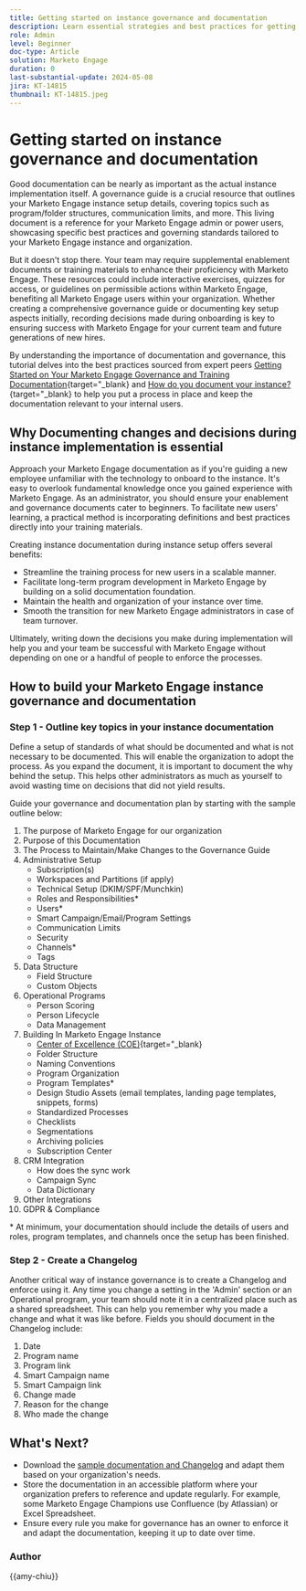 ```yaml
---
title: Getting started on instance governance and documentation
description: Learn essential strategies and best practices for getting started on your Marketo Engage governance and documentation. Discover how to create scalable documentation, streamline user training, and ensure building with a structure in your Marketo Engage instance.
role: Admin
level: Beginner
doc-type: Article
solution: Marketo Engage
duration: 0
last-substantial-update: 2024-05-08
jira: KT-14815
thumbnail: KT-14815.jpeg
---
```


# Getting started on instance governance and documentation

Good documentation can be nearly as important as the actual instance implementation itself. A governance guide is a crucial resource that outlines your Marketo Engage instance setup details, covering topics such as program/folder structures, communication limits, and more. This living document is a reference for your Marketo Engage admin or power users, showcasing specific best practices and governing standards tailored to your Marketo Engage instance and organization.

But it doesn't stop there. Your team may require supplemental enablement documents or training materials to enhance their proficiency with Marketo Engage. These resources could include interactive exercises, quizzes for access, or guidelines on permissible actions within Marketo Engage, benefiting all Marketo Engage users within your organization. Whether creating a comprehensive governance guide or documenting key setup aspects initially, recording decisions made during onboarding is key to ensuring success with Marketo Engage for your current team and future generations of new hires.

By understanding the importance of documentation and governance, this tutorial delves into the best practices sourced from expert peers [Getting Started on Your Marketo Engage Governance and Training Documentation](https://nation.marketo.com/t5/product-blogs/getting-started-on-your-marketo-governance-and-training/ba-p/242421){target="_blank} and [How do you document your instance?](https://nation.marketo.com/t5/product-discussions/how-do-you-document-your-instance/td-p/72877){target="_blank} to help you put a process in place and keep the documentation relevant to your internal users.

## Why Documenting changes and decisions during instance implementation is essential

Approach your Marketo Engage documentation as if you're guiding a new employee unfamiliar with the technology to onboard to the instance. It's easy to overlook fundamental knowledge once you gained experience with Marketo Engage. As an administrator, you should ensure your enablement and governance documents cater to beginners. To facilitate new users' learning, a practical method is incorporating definitions and best practices directly into your training materials.

Creating instance documentation during instance setup offers several benefits:

* Streamline the training process for new users in a scalable manner.
* Facilitate long-term program development in Marketo Engage by building on a solid documentation foundation.
* Maintain the health and organization of your instance over time.
* Smooth the transition for new Marketo Engage administrators in case of team turnover.

Ultimately, writing down the decisions you make during implementation will help you and your team be successful with Marketo Engage without depending on one or a handful of people to enforce the processes.

## How to build your Marketo Engage instance governance and documentation

### Step 1 - Outline key topics in your instance documentation

Define a setup of standards of what should be documented and what is not necessary to be documented. This will enable the organization to adopt the process. As you expand the document, it is important to document the why behind the setup. This helps other administrators as much as yourself to avoid wasting time on decisions that did not yield results.

Guide your governance and documentation plan by starting with the sample outline below:

1. The purpose of Marketo Engage for our organization
1. Purpose of this Documentation
1. The Process to Maintain/Make Changes to the Governance Guide
1. Administrative Setup
   * Subscription(s)
   * Workspaces and Partitions (if apply)
   * Technical Setup (DKIM/SPF/Munchkin)
   * Roles and Responsibilities*
   * Users*
   * Smart Campaign/Email/Program Settings
   * Communication Limits
   * Security
   * Channels*
   * Tags
1. Data Structure
   * Field Structure
   * Custom Objects
1. Operational Programs
   * Person Scoring
   * Person Lifecycle
   * Data Management
1. Building In Marketo Engage Instance
   * [Center of Excellence (COE)](https://business.adobe.com/blog/perspectives/center-of-excellence-top-10-questions-to-ask-yourself){target="_blank} 
   * Folder Structure
   * Naming Conventions
   * Program Organization
   * Program Templates*
   * Design Studio Assets (email templates, landing page templates, snippets, forms)
   * Standardized Processes
   * Checklists
   * Segmentations
   * Archiving policies
   * Subscription Center
1. CRM Integration
   * How does the sync work
   * Campaign Sync
   * Data Dictionary
1. Other Integrations
1. GDPR & Compliance

\* At minimum, your documentation should include the details of users and roles, program templates, and channels once the setup has been finished.

### Step 2 - Create a Changelog

Another critical way of instance governance is to create a Changelog and enforce using it. Any time you change a setting in the 'Admin' section or an Operational program, your team should note it in a centralized place such as a shared spreadsheet. This can help you remember why you made a change and what it was like before. Fields you should document in the Changelog include:

1. Date
1. Program name
1. Program link
1. Smart Campaign name
1. Smart Campaign link
1. Change made
1. Reason for the change
1. Who made the change

## What's Next?

* Download the [sample documentation and Changelog](/help/marketo-tutorial-implementing-new-instance/assets/template-adobe-marketo-engage-instance-documentation.xlsx) and adapt them based on your organization's needs.
* Store the documentation in an accessible platform where your organization prefers to reference and update regularly. For example, some Marketo Engage Champions use Confluence (by Atlassian) or Excel Spreadsheet.
* Ensure every rule you make for governance has an owner to enforce it and adapt the documentation, keeping it up to date over time.  

### Author

{{amy-chiu}}
